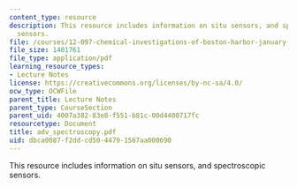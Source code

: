```yaml
---
content_type: resource
description: This resource includes information on situ sensors, and spectroscopic
  sensors.
file: /courses/12-097-chemical-investigations-of-boston-harbor-january-iap-2006/dbca0087f2ddcd5044791567aa000690_adv_spectroscopy.pdf
file_size: 1401761
file_type: application/pdf
learning_resource_types:
- Lecture Notes
license: https://creativecommons.org/licenses/by-nc-sa/4.0/
ocw_type: OCWFile
parent_title: Lecture Notes
parent_type: CourseSection
parent_uid: 4007a382-83e8-f551-b81c-00d4400717fc
resourcetype: Document
title: adv_spectroscopy.pdf
uid: dbca0087-f2dd-cd50-4479-1567aa000690
---
```

This resource includes information on situ sensors, and spectroscopic sensors.